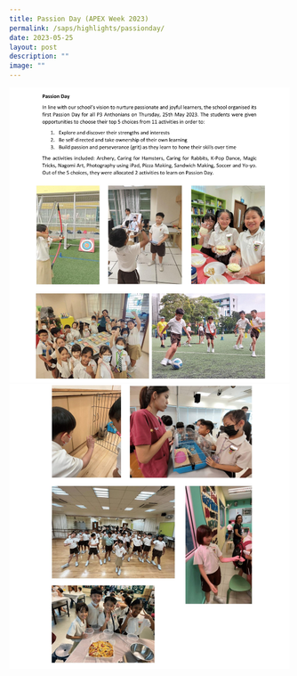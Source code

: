 ```yaml
---
title: Passion Day (APEX Week 2023)
permalink: /saps/highlights/passionday/
date: 2023-05-25
layout: post
description: ""
image: ""
---
```

![](/images/APEX%20week/passion%20day%201.jpg)
![](/images/APEX%20week/passion%20day%202.jpg)